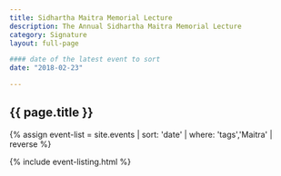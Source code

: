 ```yaml
---
title: Sidhartha Maitra Memorial Lecture
description: The Annual Sidhartha Maitra Memorial Lecture
category: Signature
layout: full-page

#### date of the latest event to sort
date: "2018-02-23"

---
```

<section id="main-content">
<div class="grid-container large">
<section class="heading">
<h2 class="underline">{{ page.title }}</h2>
</section>

<div class="events-card-list fade-out-siblings">
{% assign event-list = site.events | sort: 'date' | where: 'tags','Maitra' | reverse %}

{% include event-listing.html %}
